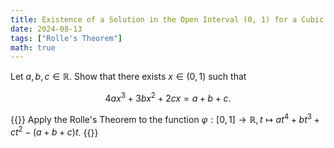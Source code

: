 ```yaml
---
title: Existence of a Solution in the Open Interval (0, 1) for a Cubic Equation with Real Coefficients
date: 2024-08-13
tags: ["Rolle's Theorem"]
math: true
---
```



Let $a,b,c\in \mathbb{R}$. Show that there exists $x\in (0,1)$ such that

$$4ax^3+3bx^2+2cx=a+b+c.$$

{{<hint>}}
Apply the Rolle's Theorem  to the function $\varphi:[0,1]\to \mathbb{R}, t\mapsto at^4+bt^3+ct^2-(a+b+c)t$.
{{</hint>}}
